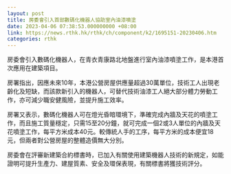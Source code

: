 ```yaml
---
layout: post
title: 房委會引入首部數碼化機器人協助室內油漆噴塗
date: 2023-04-06 07:38:53.000000000 +08:00
link: https://news.rthk.hk/rthk/ch/component/k2/1695151-20230406.htm
categories: rthk
---
```


房委會引入數碼化機器人，在青衣青康路北地盤進行室內油漆噴塗工作，是本港首次應用在建築項目。

房署指出，因應未來10年，本港公營房屋供應量超過30萬單位，技術工人出現老齡化及短缺，而該款新引入的機器人，可替代技術油漆工人絕大部分體力勞動工作，亦可減少職安健風險，並提升施工效率。

房署又表示，數碼化機器人可在燈光昏暗環境下，準確完成內牆及天花的噴塗工作，而且施工質量穩定，只需15至20分鐘，就可完成一個2或3人單位的內牆及天花噴塗工作，每平方米成本40元。較傳統人手的工序，每平方米的成本便宜18元，但兩者對公營房屋的整體造價無大分別。

房委會在評審新建築合約標書時，已加入有關使用建築機器人技術的新規定，如能證明可提升生產力、建屋質素、安全及環保表現，有關標書將獲技術評分。
